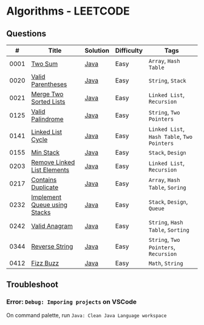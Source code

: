 # Algorithms - LEETCODE

## Questions

| #    | Title                                                                                       | Solution                                                      | Difficulty | Tags                                        |
| ---- | ------------------------------------------------------------------------------------------- | ------------------------------------------------------------- | ---------- | ------------------------------------------- |
| 0001 | [Two Sum](https://leetcode.com/problems/two-sum/)                                           | [Java](./Array/Java/_0001_TwoSum.java)                        | Easy       | `Array`, `Hash Table`                       |
| 0020 | [Valid Parentheses](https://leetcode.com/problems/valid-parentheses/)                       | [Java](./String/Java/_0020_ValidParentheses.java)             | Easy       | `String`, `Stack`                           |
| 0021 | [Merge Two Sorted Lists](https://leetcode.com/problems/merge-two-sorted-lists/)             | [Java](./LinkedList/Java/_0021_MergeTwoSortedLists.java)      | Easy       | `Linked List`, `Recursion`                  |
| 0125 | [Valid Palindrome](https://leetcode.com/problems/valid-palindrome/)                         | [Java](./String/Java/_0125_ValidPalindrome.java)              | Easy       | `String`, `Two Pointers`                    |
| 0141 | [Linked List Cycle](https://leetcode.com/problems/linked-list-cycle/)                       | [Java](./LinkedList/Java/_0141_LinkedListCycle.java)          | Easy       | `Linked List`, `Hash Table`, `Two Pointers` |
| 0155 | [Min Stack](https://leetcode.com/problems/min-stack/)                                       | [Java](./Stack/Java/_0155_MinStack.java)                      | Easy       | `Stack`, `Design`                           |
| 0203 | [Remove Linked List Elements](https://leetcode.com/problems/remove-linked-list-elements/)   | [Java](./LinkedList/Java/_0203_RemoveLinkedListElements.java) | Easy       | `Linked List`, `Recursion`                  |
| 0217 | [Contains Duplicate](https://leetcode.com/problems/contains-duplicate/)                     | [Java](./Array/Java/_0217_ContainsDuplicate.java)             | Easy       | `Array`, `Hash Table`, `Soring`             |
| 0232 | [Implement Queue using Stacks](https://leetcode.com/problems/implement-queue-using-stacks/) | [Java](./Queue/Java/_0232_ImplementQueueUsingStacks.java)     | Easy       | `Stack`, `Design`, `Queue`                  |
| 0242 | [Valid Anagram](https://leetcode.com/problems/valid-anagram/)                               | [Java](./String/Java/_0242_ValidAnagram.java)                 | Easy       | `String`, `Hash Table`, `Sorting`           |
| 0344 | [Reverse String](https://leetcode.com/problems/reverse-string/)                             | [Java](./String/Java/_0344_ReverseString.java)                | Easy       | `String`, `Two Pointers`, `Recursion`       |
| 0412 | [Fizz Buzz](https://leetcode.com/problems/fizz-buzz/)                                       | [Java](./Math/Java/_0412_FizzBuzz.java)                       | Easy       | `Math`, `String`                            |

## Troubleshoot

### Error: `Debug: Imporing projects` on VSCode

On command palette, run `Java: Clean Java Language workspace`

